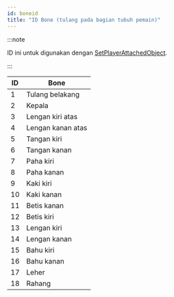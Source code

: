 ```yaml
---
id: boneid
title: "ID Bone (tulang pada bagian tubuh pemain)"
---
```


:::note

ID ini untuk digunakan dengan [SetPlayerAttachedObject](../functions/SetPlayerAttachedObject).

:::

| ID  | Bone              |
| --- | ----------------- |
| 1   | Tulang belakang   |
| 2   | Kepala            |
| 3   | Lengan kiri atas  |
| 4   | Lengan kanan atas |
| 5   | Tangan kiri       |
| 6   | Tangan kanan      |
| 7   | Paha kiri         |
| 8   | Paha kanan        |
| 9   | Kaki kiri         |
| 10  | Kaki kanan        |
| 11  | Betis kanan       |
| 12  | Betis kiri        |
| 13  | Lengan kiri       |
| 14  | Lengan kanan      |
| 15  | Bahu kiri         |
| 16  | Bahu kanan        |
| 17  | Leher             |
| 18  | Rahang            |
